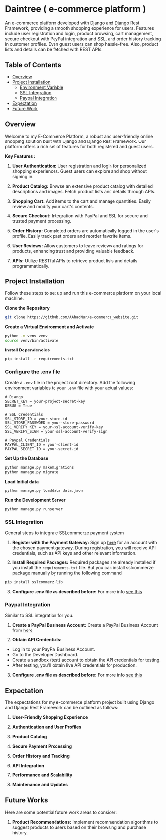 # Daintree ( e-commerce platform )

An e-commerce platform developed with Django and Django Rest Framework, providing a smooth shopping experience for users. Features include user registration and login, product browsing, cart management, secure checkout with PayPal integration and SSL, and order history tracking in customer profiles. Even guest users can shop hassle-free. Also, product lists and details can be fetched with REST APIs.

## Table of Contents

- [Overview](#overview)
- [Project Installation](#project-installation)
  - [Environment Variable](#configure-the-env-file)
  - [SSL Integration](#ssl-integration)
  - [Paypal Integration](#paypal-integration)
- [Expectation](#expectation)
- [Future Work](#future-works)

## Overview

Welcome to my E-Commerce Platform, a robust and user-friendly online shopping solution built with Django and Django Rest Framework. Our platform offers a rich set of features for both registered and guest users.

**Key Features :**

1. **User Authentication:** User registration and login for personalized shopping experiences. Guest users can explore and shop without signing in.

2. **Product Catalog:** Browse an extensive product catalog with detailed descriptions and images. Fetch product lists and details through APIs.

3. **Shopping Cart:** Add items to the cart and manage quantities. Easily review and modify your cart's contents.

4. **Secure Checkout:** Integration with PayPal and SSL for secure and trusted payment processing.

5. **Order History:** Completed orders are automatically logged in the user's profile. Easily track past orders and reorder favorite items.

6. **User Reviews:** Allow customers to leave reviews and ratings for products, enhancing trust and providing valuable feedback.

7. **APIs:** Utilize RESTful APIs to retrieve product lists and details programmatically.

## Project Installation

Follow these steps to set up and run this e-commerce platform on your local machine.

**Clone the Repository**

```bash
git clone https://github.com/AAhadNur/e-commerce_website.git
```

**Create a Virtual Environment and Activate**

```bash
python -m venv venv
source venv/bin/activate
```

**Install Dependencies**

```bash
pip install -r requirements.txt
```

### Configure the .env file

Create a `.env` file in the project root directory. Add the following environment variables to your `.env` file with your actual values:

```
# Django
SECRET_KEY = your-project-secret-key
DEBUG = True

# SSL Credentials
SSL_STORE_ID = your-store-id
SSL_STORE_PASSWOED = your-store-password
SSL_VERIFY_KEY = your-ssl-account-verify-key
SSL_VERIFY_SIGN = your-ssl-account-verify-sign

# Paypal Credentials
PAYPAL_CLIENT_ID = your-client-id
PAYPAL_SECRET_ID = your-secret-id
```

**Set Up the Database**

```bash
python manage.py makemigrations
python manage.py migrate
```

**Load Initial data**

```bash
python manage.py loaddata data.json
```

**Run the Development Server**

```bash
python manage.py runserver
```

### SSL Integration

General steps to integrate SSLcommerze payment system

1. **Register with the Payment Gateway:** Sign up [here](https://developer.sslcommerz.com/registration/) for an account with the chosen payment gateway. During registration, you will receive API credentials, such as API keys and other relevant information.

2. **Install Required Packages:** Required packages are already installed if you install the `requirements.txt` file. But you can install sslcommerze package manually by running the following command

```bash
pip install sslcommerz-lib
```

3. **Configure .env file as described before:**
   For more info [see this](https://github.com/sslcommerz/SSLCommerz-Python)

### Paypal Integration

Similar to SSL integration for you.

1. **Create a PayPal Business Account:** Create a PayPal Business Account from [here](https://www.sandbox.paypal.com/bizsignup/#/singlePageSignup)

2. **Obtain API Credentials:**

- Log in to your PayPal Business Account.
- Go to the Developer Dashboard.
- Create a sandbox (test) account to obtain the API credentials for testing.
- After testing, you'll obtain live API credentials for production.

3. **Configure .env file as described before:**
   For more info [see this](https://medium.com/@ahmedtouahria2001/paypal-payment-with-django-rest-framework-best-practices-dcac7430c0c)

## Expectation

The expectations for my e-commerce platform project built using Django and Django Rest Framework can be outlined as follows:

1. **User-Friendly Shopping Experience**

2. **Authentication and User Profiles**

3. **Product Catalog**

4. **Secure Payment Processing**

5. **Order History and Tracking**

6. **API Integration**

7. **Performance and Scalability**

8. **Maintenance and Updates**

## Future Works

Here are some potential future work areas to consider:

1. **Product Recommendations:** Implement recommendation algorithms to suggest products to users based on their browsing and purchase history.
